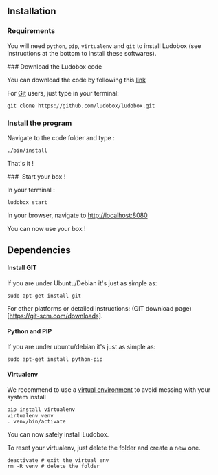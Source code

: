 ## Installation

### Requirements

You will need `python`, `pip`, `virtualenv` and `git` to install Ludobox (see instructions at the bottom to install these softwares).

### Download the Ludobox code

You can download the code by following this [link](https://github.com/ludobox/ludobox/archive/master.zip)

For [Git](https://git-scm.com/) users, just type in your terminal:

    git clone https://github.com/ludobox/ludobox.git


### Install the program

Navigate to the code folder and type :  

    ./bin/install

That's it !

###  Start your box !

In your terminal :

    ludobox start

In your browser, navigate to [http://localhost:8080](http://localhost:8080)

You can now use your box !


## Dependencies

#### Install GIT

If you are under Ubuntu/Debian it's just as simple as:

    sudo apt-get install git

For other platforms or detailed instructions: (GIT download page)[https://git-scm.com/downloads].

#### Python and PIP

If you are under ubuntu/debian it's just as simple as:

    sudo apt-get install python-pip

#### Virtualenv

We recommend to use a [virtual environment](https://virtualenv.pypa.io/en/stable/) to avoid messing with your system install


    pip install virtualenv
    virtualenv venv
    . venv/bin/activate

You can now safely install Ludobox.

To reset your virtualenv, just delete the folder and create a new one.

    deactivate # exit the virtual env
    rm -R venv # delete the folder

